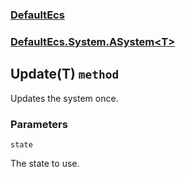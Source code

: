 ### [DefaultEcs](./DefaultEcs.md 'DefaultEcs')
### [DefaultEcs.System.ASystem&lt;T&gt;](./DefaultEcs-System-ASystem-T-.md 'DefaultEcs.System.ASystem&lt;T&gt;')
## Update(T) `method`
Updates the system once.
### Parameters

<a name='DefaultEcs-System-ASystem-T--Update(T)-state'></a>
`state`

The state to use.
